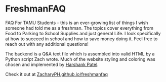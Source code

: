# FreshmanFAQ
FAQ For TAMU Students - this is an ever-growing list of things I wish someone had told me as a freshman. The topics cover everything from Food to Parking to School Supplies and just general Life. I look specifically at how to succeed in school and how to save money doing it. Feel free to reach out with any additional questions!

The backend is a Q&A text file which is assembled into valid HTML by a Python script Zach wrote. Much of the website styling and coloring was chosen and implemented by [Harshank Patel](https://github.com/HarshankPatel).

Check it out at <a href="https://ZacharyPH.github.io/freshmanfaq" target="_blank">ZacharyPH.github.io/freshmanfaq</a>
